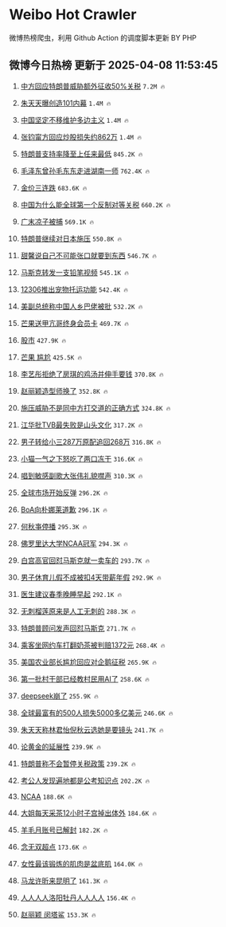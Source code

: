 # Weibo Hot Crawler 



微博热榜爬虫，利用 Github Action 的调度脚本更新 BY PHP 


## 微博今日热榜 更新于 2025-04-08 11:53:45 
1. [中方回应特朗普威胁额外征收50%关税](https://s.weibo.com/weibo?q=%23%E4%B8%AD%E6%96%B9%E5%9B%9E%E5%BA%94%E7%89%B9%E6%9C%97%E6%99%AE%E5%A8%81%E8%83%81%E9%A2%9D%E5%A4%96%E5%BE%81%E6%94%B650%25%E5%85%B3%E7%A8%8E%23&t=31&band_rank=1&Refer=top) `7.2M 🔥` 

1. [朱天天曝创造101内幕](https://s.weibo.com/weibo?q=%23%E6%9C%B1%E5%A4%A9%E5%A4%A9%E6%9B%9D%E5%88%9B%E9%80%A0101%E5%86%85%E5%B9%95%23&t=31&band_rank=2&Refer=top) `1.4M 🔥` 

1. [中国坚定不移维护多边主义](https://s.weibo.com/weibo?q=%23%E4%B8%AD%E5%9B%BD%E5%9D%9A%E5%AE%9A%E4%B8%8D%E7%A7%BB%E7%BB%B4%E6%8A%A4%E5%A4%9A%E8%BE%B9%E4%B8%BB%E4%B9%89%23&t=31&band_rank=3&Refer=top) `1.4M 🔥` 

1. [张钧甯方回应炒股损失约862万](https://s.weibo.com/weibo?q=%23%E5%BC%A0%E9%92%A7%E7%94%AF%E6%96%B9%E5%9B%9E%E5%BA%94%E7%82%92%E8%82%A1%E6%8D%9F%E5%A4%B1%E7%BA%A6862%E4%B8%87%23&t=31&band_rank=4&Refer=top) `1.4M 🔥` 

1. [特朗普支持率降至上任来最低](https://s.weibo.com/weibo?q=%23%E7%89%B9%E6%9C%97%E6%99%AE%E6%94%AF%E6%8C%81%E7%8E%87%E9%99%8D%E8%87%B3%E4%B8%8A%E4%BB%BB%E6%9D%A5%E6%9C%80%E4%BD%8E%23&t=31&band_rank=5&Refer=top) `845.2K 🔥` 

1. [毛泽东曾孙毛东东走进湖南一师](https://s.weibo.com/weibo?q=%23%E6%AF%9B%E6%B3%BD%E4%B8%9C%E6%9B%BE%E5%AD%99%E6%AF%9B%E4%B8%9C%E4%B8%9C%E8%B5%B0%E8%BF%9B%E6%B9%96%E5%8D%97%E4%B8%80%E5%B8%88%23&t=31&band_rank=6&Refer=top) `762.4K 🔥` 

1. [金价三连跌](https://s.weibo.com/weibo?q=%23%E9%87%91%E4%BB%B7%E4%B8%89%E8%BF%9E%E8%B7%8C%23&t=31&band_rank=7&Refer=top) `683.6K 🔥` 

1. [中国为什么能全球第一个反制对等关税](https://s.weibo.com/weibo?q=%23%E4%B8%AD%E5%9B%BD%E4%B8%BA%E4%BB%80%E4%B9%88%E8%83%BD%E5%85%A8%E7%90%83%E7%AC%AC%E4%B8%80%E4%B8%AA%E5%8F%8D%E5%88%B6%E5%AF%B9%E7%AD%89%E5%85%B3%E7%A8%8E%23&t=31&band_rank=8&Refer=top) `660.2K 🔥` 

1. [广末凉子被捕](https://s.weibo.com/weibo?q=%23%E5%B9%BF%E6%9C%AB%E5%87%89%E5%AD%90%E8%A2%AB%E6%8D%95%23&t=31&band_rank=9&Refer=top) `569.1K 🔥` 

1. [特朗普继续对日本施压](https://s.weibo.com/weibo?q=%23%E7%89%B9%E6%9C%97%E6%99%AE%E7%BB%A7%E7%BB%AD%E5%AF%B9%E6%97%A5%E6%9C%AC%E6%96%BD%E5%8E%8B%23&t=31&band_rank=10&Refer=top) `550.8K 🔥` 

1. [甜馨说自己不可能张口就要到东西](https://s.weibo.com/weibo?q=%23%E7%94%9C%E9%A6%A8%E8%AF%B4%E8%87%AA%E5%B7%B1%E4%B8%8D%E5%8F%AF%E8%83%BD%E5%BC%A0%E5%8F%A3%E5%B0%B1%E8%A6%81%E5%88%B0%E4%B8%9C%E8%A5%BF%23&t=31&band_rank=11&Refer=top) `546.7K 🔥` 

1. [马斯克转发一支铅笔视频](https://s.weibo.com/weibo?q=%23%E9%A9%AC%E6%96%AF%E5%85%8B%E8%BD%AC%E5%8F%91%E4%B8%80%E6%94%AF%E9%93%85%E7%AC%94%E8%A7%86%E9%A2%91%23&t=31&band_rank=12&Refer=top) `545.1K 🔥` 

1. [12306推出宠物托运功能](https://s.weibo.com/weibo?q=%2312306%E6%8E%A8%E5%87%BA%E5%AE%A0%E7%89%A9%E6%89%98%E8%BF%90%E5%8A%9F%E8%83%BD%23&t=31&band_rank=13&Refer=top) `542.4K 🔥` 

1. [美副总统称中国人乡巴佬被批](https://s.weibo.com/weibo?q=%23%E7%BE%8E%E5%89%AF%E6%80%BB%E7%BB%9F%E7%A7%B0%E4%B8%AD%E5%9B%BD%E4%BA%BA%E4%B9%A1%E5%B7%B4%E4%BD%AC%E8%A2%AB%E6%89%B9%23&t=31&band_rank=14&Refer=top) `532.2K 🔥` 

1. [芒果送甲亢哥终身会员卡](https://s.weibo.com/weibo?q=%23%E8%8A%92%E6%9E%9C%E9%80%81%E7%94%B2%E4%BA%A2%E5%93%A5%E7%BB%88%E8%BA%AB%E4%BC%9A%E5%91%98%E5%8D%A1%23&t=31&band_rank=15&Refer=top) `469.7K 🔥` 

1. [股市](https://s.weibo.com/weibo?q=%E8%82%A1%E5%B8%82&t=31&band_rank=16&Refer=top) `427.9K 🔥` 

1. [芒果 尴尬](https://s.weibo.com/weibo?q=%E8%8A%92%E6%9E%9C%20%E5%B0%B4%E5%B0%AC&t=31&band_rank=17&Refer=top) `425.5K 🔥` 

1. [李艺彤拒绝了房琪的鸡汤并伸手要钱](https://s.weibo.com/weibo?q=%E6%9D%8E%E8%89%BA%E5%BD%A4%E6%8B%92%E7%BB%9D%E4%BA%86%E6%88%BF%E7%90%AA%E7%9A%84%E9%B8%A1%E6%B1%A4%E5%B9%B6%E4%BC%B8%E6%89%8B%E8%A6%81%E9%92%B1&t=31&band_rank=18&Refer=top) `370.8K 🔥` 

1. [赵丽颖造型师换了](https://s.weibo.com/weibo?q=%23%E8%B5%B5%E4%B8%BD%E9%A2%96%E9%80%A0%E5%9E%8B%E5%B8%88%E6%8D%A2%E4%BA%86%23&t=31&band_rank=19&Refer=top) `352.8K 🔥` 

1. [施压威胁不是同中方打交道的正确方式](https://s.weibo.com/weibo?q=%23%E6%96%BD%E5%8E%8B%E5%A8%81%E8%83%81%E4%B8%8D%E6%98%AF%E5%90%8C%E4%B8%AD%E6%96%B9%E6%89%93%E4%BA%A4%E9%81%93%E7%9A%84%E6%AD%A3%E7%A1%AE%E6%96%B9%E5%BC%8F%23&t=31&band_rank=20&Refer=top) `324.8K 🔥` 

1. [江华批TVB最失败是山头文化](https://s.weibo.com/weibo?q=%23%E6%B1%9F%E5%8D%8E%E6%89%B9TVB%E6%9C%80%E5%A4%B1%E8%B4%A5%E6%98%AF%E5%B1%B1%E5%A4%B4%E6%96%87%E5%8C%96%23&t=31&band_rank=21&Refer=top) `317.2K 🔥` 

1. [男子转给小三287万原配追回268万](https://s.weibo.com/weibo?q=%23%E7%94%B7%E5%AD%90%E8%BD%AC%E7%BB%99%E5%B0%8F%E4%B8%89287%E4%B8%87%E5%8E%9F%E9%85%8D%E8%BF%BD%E5%9B%9E268%E4%B8%87%23&t=31&band_rank=22&Refer=top) `316.8K 🔥` 

1. [小猫一气之下怒吃了两口冻干](https://s.weibo.com/weibo?q=%23%E5%B0%8F%E7%8C%AB%E4%B8%80%E6%B0%94%E4%B9%8B%E4%B8%8B%E6%80%92%E5%90%83%E4%BA%86%E4%B8%A4%E5%8F%A3%E5%86%BB%E5%B9%B2%23&t=31&band_rank=23&Refer=top) `316.6K 🔥` 

1. [唱到敏感副歌大张伟礼貌噤声](https://s.weibo.com/weibo?q=%23%E5%94%B1%E5%88%B0%E6%95%8F%E6%84%9F%E5%89%AF%E6%AD%8C%E5%A4%A7%E5%BC%A0%E4%BC%9F%E7%A4%BC%E8%B2%8C%E5%99%A4%E5%A3%B0%23&t=31&band_rank=24&Refer=top) `310.3K 🔥` 

1. [全球市场开始反弹](https://s.weibo.com/weibo?q=%23%E5%85%A8%E7%90%83%E5%B8%82%E5%9C%BA%E5%BC%80%E5%A7%8B%E5%8F%8D%E5%BC%B9%23&t=31&band_rank=25&Refer=top) `296.2K 🔥` 

1. [BoA向朴娜莱道歉](https://s.weibo.com/weibo?q=%23BoA%E5%90%91%E6%9C%B4%E5%A8%9C%E8%8E%B1%E9%81%93%E6%AD%89%23&t=31&band_rank=26&Refer=top) `296.1K 🔥` 

1. [何秋亊停播](https://s.weibo.com/weibo?q=%23%E4%BD%95%E7%A7%8B%E4%BA%8A%E5%81%9C%E6%92%AD%23&t=31&band_rank=27&Refer=top) `295.3K 🔥` 

1. [佛罗里达大学NCAA冠军](https://s.weibo.com/weibo?q=%23%E4%BD%9B%E7%BD%97%E9%87%8C%E8%BE%BE%E5%A4%A7%E5%AD%A6NCAA%E5%86%A0%E5%86%9B%23&t=31&band_rank=28&Refer=top) `294.3K 🔥` 

1. [白宫高官回怼马斯克就一卖车的](https://s.weibo.com/weibo?q=%23%E7%99%BD%E5%AE%AB%E9%AB%98%E5%AE%98%E5%9B%9E%E6%80%BC%E9%A9%AC%E6%96%AF%E5%85%8B%E5%B0%B1%E4%B8%80%E5%8D%96%E8%BD%A6%E7%9A%84%23&t=31&band_rank=29&Refer=top) `293.7K 🔥` 

1. [男子休育儿假不成被扣4天带薪年假](https://s.weibo.com/weibo?q=%23%E7%94%B7%E5%AD%90%E4%BC%91%E8%82%B2%E5%84%BF%E5%81%87%E4%B8%8D%E6%88%90%E8%A2%AB%E6%89%A34%E5%A4%A9%E5%B8%A6%E8%96%AA%E5%B9%B4%E5%81%87%23&t=31&band_rank=30&Refer=top) `292.9K 🔥` 

1. [医生建议春季晚睡早起](https://s.weibo.com/weibo?q=%23%E5%8C%BB%E7%94%9F%E5%BB%BA%E8%AE%AE%E6%98%A5%E5%AD%A3%E6%99%9A%E7%9D%A1%E6%97%A9%E8%B5%B7%23&t=31&band_rank=31&Refer=top) `292.1K 🔥` 

1. [无刺榴莲原来是人工无刺的](https://s.weibo.com/weibo?q=%23%E6%97%A0%E5%88%BA%E6%A6%B4%E8%8E%B2%E5%8E%9F%E6%9D%A5%E6%98%AF%E4%BA%BA%E5%B7%A5%E6%97%A0%E5%88%BA%E7%9A%84%23&t=31&band_rank=32&Refer=top) `288.3K 🔥` 

1. [特朗普顾问发声回怼马斯克](https://s.weibo.com/weibo?q=%23%E7%89%B9%E6%9C%97%E6%99%AE%E9%A1%BE%E9%97%AE%E5%8F%91%E5%A3%B0%E5%9B%9E%E6%80%BC%E9%A9%AC%E6%96%AF%E5%85%8B%23&t=31&band_rank=33&Refer=top) `271.7K 🔥` 

1. [乘客坐网约车打翻奶茶被判赔1372元](https://s.weibo.com/weibo?q=%23%E4%B9%98%E5%AE%A2%E5%9D%90%E7%BD%91%E7%BA%A6%E8%BD%A6%E6%89%93%E7%BF%BB%E5%A5%B6%E8%8C%B6%E8%A2%AB%E5%88%A4%E8%B5%941372%E5%85%83%23&t=31&band_rank=34&Refer=top) `268.4K 🔥` 

1. [美国农业部长尴尬回应对企鹅征税](https://s.weibo.com/weibo?q=%23%E7%BE%8E%E5%9B%BD%E5%86%9C%E4%B8%9A%E9%83%A8%E9%95%BF%E5%B0%B4%E5%B0%AC%E5%9B%9E%E5%BA%94%E5%AF%B9%E4%BC%81%E9%B9%85%E5%BE%81%E7%A8%8E%23&t=31&band_rank=35&Refer=top) `265.9K 🔥` 

1. [第一批村干部已经教村民用AI了](https://s.weibo.com/weibo?q=%23%E7%AC%AC%E4%B8%80%E6%89%B9%E6%9D%91%E5%B9%B2%E9%83%A8%E5%B7%B2%E7%BB%8F%E6%95%99%E6%9D%91%E6%B0%91%E7%94%A8AI%E4%BA%86%23&t=31&band_rank=36&Refer=top) `258.6K 🔥` 

1. [deepseek崩了](https://s.weibo.com/weibo?q=deepseek%E5%B4%A9%E4%BA%86&t=31&band_rank=37&Refer=top) `255.9K 🔥` 

1. [全球最富有的500人损失5000多亿美元](https://s.weibo.com/weibo?q=%23%E5%85%A8%E7%90%83%E6%9C%80%E5%AF%8C%E6%9C%89%E7%9A%84500%E4%BA%BA%E6%8D%9F%E5%A4%B15000%E5%A4%9A%E4%BA%BF%E7%BE%8E%E5%85%83%23&t=31&band_rank=38&Refer=top) `246.6K 🔥` 

1. [朱天天称林君怡倪秋云选她是要镜头](https://s.weibo.com/weibo?q=%23%E6%9C%B1%E5%A4%A9%E5%A4%A9%E7%A7%B0%E6%9E%97%E5%90%9B%E6%80%A1%E5%80%AA%E7%A7%8B%E4%BA%91%E9%80%89%E5%A5%B9%E6%98%AF%E8%A6%81%E9%95%9C%E5%A4%B4%23&t=31&band_rank=39&Refer=top) `241.7K 🔥` 

1. [论黄金的延展性](https://s.weibo.com/weibo?q=%E8%AE%BA%E9%BB%84%E9%87%91%E7%9A%84%E5%BB%B6%E5%B1%95%E6%80%A7&t=31&band_rank=40&Refer=top) `239.9K 🔥` 

1. [特朗普称不会暂停关税政策](https://s.weibo.com/weibo?q=%23%E7%89%B9%E6%9C%97%E6%99%AE%E7%A7%B0%E4%B8%8D%E4%BC%9A%E6%9A%82%E5%81%9C%E5%85%B3%E7%A8%8E%E6%94%BF%E7%AD%96%23&t=31&band_rank=41&Refer=top) `239.2K 🔥` 

1. [考公人发现遍地都是公考知识点](https://s.weibo.com/weibo?q=%E8%80%83%E5%85%AC%E4%BA%BA%E5%8F%91%E7%8E%B0%E9%81%8D%E5%9C%B0%E9%83%BD%E6%98%AF%E5%85%AC%E8%80%83%E7%9F%A5%E8%AF%86%E7%82%B9&t=31&band_rank=42&Refer=top) `202.2K 🔥` 

1. [NCAA](https://s.weibo.com/weibo?q=NCAA&t=31&band_rank=43&Refer=top) `188.6K 🔥` 

1. [大姐每天采茶12小时子宫掉出体外](https://s.weibo.com/weibo?q=%23%E5%A4%A7%E5%A7%90%E6%AF%8F%E5%A4%A9%E9%87%87%E8%8C%B612%E5%B0%8F%E6%97%B6%E5%AD%90%E5%AE%AB%E6%8E%89%E5%87%BA%E4%BD%93%E5%A4%96%23&t=31&band_rank=44&Refer=top) `184.6K 🔥` 

1. [羊毛月账号已解封](https://s.weibo.com/weibo?q=%23%E7%BE%8A%E6%AF%9B%E6%9C%88%E8%B4%A6%E5%8F%B7%E5%B7%B2%E8%A7%A3%E5%B0%81%23&t=31&band_rank=45&Refer=top) `182.2K 🔥` 

1. [念无双超点](https://s.weibo.com/weibo?q=%E5%BF%B5%E6%97%A0%E5%8F%8C%E8%B6%85%E7%82%B9&t=31&band_rank=46&Refer=top) `173.6K 🔥` 

1. [女性最该锻炼的肌肉是盆底肌](https://s.weibo.com/weibo?q=%23%E5%A5%B3%E6%80%A7%E6%9C%80%E8%AF%A5%E9%94%BB%E7%82%BC%E7%9A%84%E8%82%8C%E8%82%89%E6%98%AF%E7%9B%86%E5%BA%95%E8%82%8C%23&t=31&band_rank=47&Refer=top) `164.0K 🔥` 

1. [马龙许昕来昆明了](https://s.weibo.com/weibo?q=%23%E9%A9%AC%E9%BE%99%E8%AE%B8%E6%98%95%E6%9D%A5%E6%98%86%E6%98%8E%E4%BA%86%23&t=31&band_rank=48&Refer=top) `161.3K 🔥` 

1. [人人人人洛阳牡丹人人人人](https://s.weibo.com/weibo?q=%23%E4%BA%BA%E4%BA%BA%E4%BA%BA%E4%BA%BA%E6%B4%9B%E9%98%B3%E7%89%A1%E4%B8%B9%E4%BA%BA%E4%BA%BA%E4%BA%BA%E4%BA%BA%23&t=31&band_rank=49&Refer=top) `156.4K 🔥` 

1. [赵丽颖 闵塔鲨](https://s.weibo.com/weibo?q=%E8%B5%B5%E4%B8%BD%E9%A2%96%20%E9%97%B5%E5%A1%94%E9%B2%A8&t=31&band_rank=50&Refer=top) `153.3K 🔥` 

